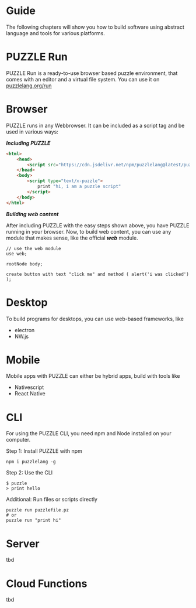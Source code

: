 # Guide

The following chapters will show you how to build software using abstract language and tools for various platforms.


# PUZZLE Run

PUZZLE Run is a ready-to-use browser based puzzle environment, that comes with an editor and a virtual file system. You can use it  on [puzzlelang.org/run](https://puzzlelang.org/run)

# Browser

PUZZLE runs in any Webbrowser. It can be included as a script tag and be used in various ways:

***Including PUZZLE***

```html
<html>
	<head>
		<script src="https://cdn.jsdelivr.net/npm/puzzlelang@latest/puzzle.browser.js"></script>
	</head>
	<body>
		<script type="text/x-puzzle">
			print "hi, i am a puzzle script"
		</script>
	</body>
</html>
```

***Building web content***

After including PUZZLE with the easy steps shown above, you have PUZZLE running in your browser. Now, to build web content, you can use any module that makes sense, like the official ***web*** module.

```puzzle
// use the web module
use web;

rootNode body;

create button with text "click me" and method ( alert('i was clicked') );
```

# Desktop

To build programs for desktops, you can use web-based frameworks, like

* electron
* NW.js


# Mobile

Mobile apps with PUZZLE can either be hybrid apps, build with tools like

* Nativescript
* React Native


# CLI

For using the PUZZLE CLI, you need npm and Node installed on your computer.

Step 1: Install PUZZLE with npm

```shell
npm i puzzlelang -g
```

Step 2: Use the CLI

```shell
$ puzzle
> print hello
```

Additional: Run files or scripts directly

```shell
puzzle run puzzlefile.pz
# or
puzzle run "print hi"
```

# Server

tbd

# Cloud Functions

tbd